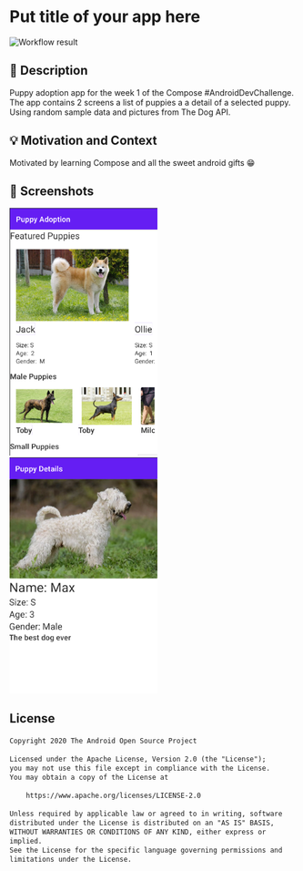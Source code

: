 # Put title of your app here

<!--- Replace <OWNER> with your Github Username and <REPOSITORY> with the name of your repository. -->
<!--- You can find both of these in the url bar when you open your repository in github. -->
![Workflow result](https://github.com/mkfnx/ComposePuppyAdoption/workflows/Check/badge.svg)


## :scroll: Description
Puppy adoption app for the week 1 of the Compose #AndroidDevChallenge.
The app contains 2 screens a list of puppies a a detail of a selected puppy.
Using random sample data and pictures from The Dog API.


## :bulb: Motivation and Context
<!--- Optionally point readers to interesting parts of your submission. -->
<!--- What are you especially proud of? -->
Motivated by learning Compose and all the sweet android gifts :grin: 


## :camera_flash: Screenshots
<!-- You can add more screenshots here if you like -->
<img src="/results/screenshot_1.png" width="260">&emsp;<img src="/results/screenshot_2.png" width="260">

## License
```
Copyright 2020 The Android Open Source Project

Licensed under the Apache License, Version 2.0 (the "License");
you may not use this file except in compliance with the License.
You may obtain a copy of the License at

    https://www.apache.org/licenses/LICENSE-2.0

Unless required by applicable law or agreed to in writing, software
distributed under the License is distributed on an "AS IS" BASIS,
WITHOUT WARRANTIES OR CONDITIONS OF ANY KIND, either express or implied.
See the License for the specific language governing permissions and
limitations under the License.
```